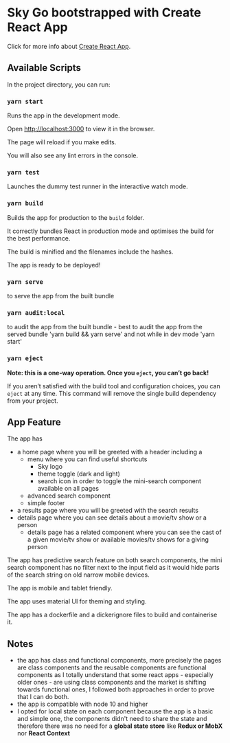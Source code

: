 # Sky Go bootstrapped with Create React App

  

Click for more info about [Create React App](https://github.com/facebook/create-react-app).

  

## Available Scripts

  

In the project directory, you can run:

  

### `yarn start`

  

Runs the app in the development mode.

Open [http://localhost:3000](http://localhost:3000) to view it in the browser.

  

The page will reload if you make edits.

You will also see any lint errors in the console.

  

### `yarn test`

  

Launches the dummy test runner in the interactive watch mode.

  

### `yarn build`

  

Builds the app for production to the `build` folder.

It correctly bundles React in production mode and optimises the build for the best performance.

  

The build is minified and the filenames include the hashes.

The app is ready to be deployed!

  

### `yarn serve`

  

to serve the app from the built bundle

  

### `yarn audit:local`

  

to audit the app from the built bundle - best to audit the app from the served bundle 'yarn build && yarn serve' and not while in dev mode 'yarn start'

  

### `yarn eject`

  

**Note: this is a one-way operation. Once you `eject`, you can’t go back!**

  

If you aren’t satisfied with the build tool and configuration choices, you can `eject` at any time. This command will remove the single build dependency from your project.

  
## App Feature

 The app has 
 - a home page where you will be greeted with a header including a
	 - menu where you can find useful shortcuts
		 - Sky logo
		 - theme toggle (dark and light)
		 - search icon in order to toggle the mini-search component available on all pages
	- advanced search component
	- simple footer
 - a results page where you will be greeted with the search results
 - details page where you can see details about a movie/tv show or a person
	 - details page has a related component where you can see the cast of a given movie/tv show or available movies/tv shows for a giving person

The app has predictive search feature on both search components, the mini search component has no filter next to the input field as it would hide parts of the search string on old narrow mobile devices.

The app is mobile and tablet friendly.

The app uses material UI for theming and styling.

The app has a dockerfile and a dickerignore files to build and containerise it.


## Notes
- the app has class and functional components, more precisely the pages are class components and the reusable components are functional components as I totally understand that some react apps - especially older ones - are using class components and the market is shifting towards functional ones, I followed both approaches in order to prove that I can do both. 
- the app is compatible with node 10 and higher
- I opted for local state on each component because the app is a basic and simple one, the components didn't need to share the state and therefore there was no need for a **global state store** like **Redux or MobX** nor **React Context**
